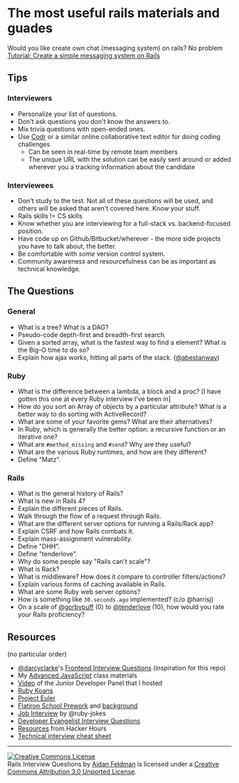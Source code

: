 # The most useful rails materials and guades

Would you like create own chat (messaging system) on rails? No problem [Tutorial: Create a simple messaging system on Rails](https://medium.com/@danamulder/tutorial-create-a-simple-messaging-system-on-rails-d9b94b0fbca1#.9c0lxziry) 

## Tips

### Interviewers

* Personalize your list of questions.
* Don't ask questions you don't know the answers to.
* Mix trivia questions with open-ended ones.
* Use [Codr](http://codr.io/) or a similar online collaborative text editor for doing coding challenges
    * Can be seen in real-time by remote team members
    * The unique URL with the solution can be easily sent around or added wherever you a tracking information about the candidate

### Interviewees

* Don't study to the test.  Not all of these questions will be used, and others will be asked that aren't covered here.  Know your stuff.
* Rails skills != CS skills
* Know whether you are interviewing for a full-stack vs. backend-focused position.
* Have code up on Github/Bitbucket/wherever - the more side projects you have to talk about, the better.
* Be comfortable with *some* version control system.
* Community awareness and resourcefulness can be as important as technical knowledge.

## The Questions

### General

* What is a tree?  What is a DAG?
* Pseudo-code depth-first and breadth-first search.
* Given a sorted array, what is the fastest way to find a element?  What is the Big-O time to do so?
* Explain how ajax works, hitting all parts of the stack. ([@abestanway](https://twitter.com/abestanway/status/278967644705677312))

### Ruby

* What is the difference between a lambda, a block and a proc? [I have gotten this one at every Ruby interview I've been in]
* How do you sort an Array of objects by a particular attribute?  What is a better way to do sorting with ActiveRecord?
* What are some of your favorite gems?  What are their alternatives?
* In Ruby, which is generally the better option: a recursive function or an iterative one?
* What are `#method_missing` and `#send`?  Why are they useful?
* What are the various Ruby runtimes, and how are they different?
* Define "Matz".

### Rails

* What is the general history of Rails?
* What is new in Rails 4?
* Explain the different pieces of Rails.
* Walk through the flow of a request through Rails.
* What are the different server options for running a Rails/Rack app?
* Explain CSRF and how Rails combats it.
* Explain mass-assignment vulnerability.
* Define "DHH".
* Define "tenderlove".
* Why do some people say "Rails can't scale"?
* What is Rack?
* What is middleware? How does it compare to controller filters/actions?
* Explain various forms of caching available in Rails.
* What are some Ruby web server options?
* How is something like `30.seconds.ago` implemented? (c/o @harrisj)
* On a scale of [@gorbypuff](https://twitter.com/gorbypuff) (0) to [@tenderlove](https://twitter.com/tenderlove) (10), how would you rate your Rails proficiency? 

## Resources

(no particular order)

* [@darcyclarke](https://github.com/darcyclarke)'s [Frontend Interview Questions](https://github.com/h5bp/Front-end-Developer-Interview-Questions) (inspiration for this repo)
* My [Advanced JavaScript](https://github.com/advanced-js/syllabus) class materials
* [Video](https://www.youtube.com/watch?v=xPY1uqq1cgk) of the Junior Developer Panel that I hosted
* [Ruby Koans](http://rubykoans.com/)
* [Project Euler](https://projecteuler.net/)
* [Flatiron School Prework](http://prework.flatironschool.com/) and [background](http://blog.flatironschool.com/flatiron-school-prework/)
* [Job Interview](https://github.com/ruby-jokes/job_interview) by @ruby-jokes
* [Developer Evangelist Interview Questions](https://github.com/MurtzaM/Developer-Evangelist-Interview-Questions)
* [Resources](http://hackerhours.org/resources.html) from Hacker Hours
* [Technical interview cheat sheet](https://gist.github.com/TSiege/cbb0507082bb18ff7e4b)

------------

<a rel="license" href="http://creativecommons.org/licenses/by/3.0/deed.en_US"><img alt="Creative Commons License" style="border-width:0" src="http://i.creativecommons.org/l/by/3.0/88x31.png" /></a><br /><span xmlns:dct="http://purl.org/dc/terms/" href="http://purl.org/dc/dcmitype/Text" property="dct:title" rel="dct:type">Rails Interview Questions</span> by <a xmlns:cc="http://creativecommons.org/ns#" href="https://github.com/afeld/rails_interview_questions" property="cc:attributionName" rel="cc:attributionURL">Aidan Feldman</a> is licensed under a <a rel="license" href="http://creativecommons.org/licenses/by/3.0/deed.en_US">Creative Commons Attribution 3.0 Unported License</a>.
